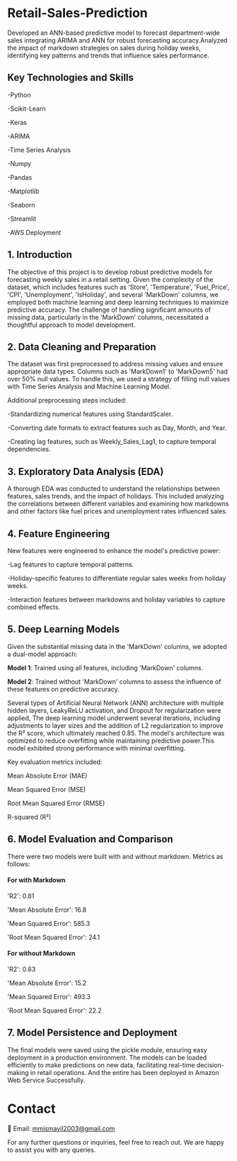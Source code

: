 # Retail-Sales-Prediction

Developed an ANN-based predictive model to forecast department-wide sales integrating ARIMA and ANN for robust forecasting accuracy.Analyzed the impact of markdown strategies on sales during holiday weeks, identifying key patterns and trends that influence sales performance.

## Key Technologies and Skills

-Python

-Scikit-Learn

-Keras

-ARIMA

-Time Series Analysis

-Numpy

-Pandas

-Matplotlib

-Seaborn

-Streamlit

-AWS Deployment


## 1. Introduction
   
The objective of this project is to develop robust predictive models for forecasting weekly sales in a retail setting. Given the complexity of the dataset, which includes features such as 'Store', 'Temperature', 'Fuel_Price', 'CPI', 'Unemployment', 'IsHoliday', and several 'MarkDown' columns, we employed both machine learning and deep learning techniques to maximize predictive accuracy. The challenge of handling significant amounts of missing data, particularly in the 'MarkDown' columns, necessitated a thoughtful approach to model development.

## 2. Data Cleaning and Preparation
The dataset was first preprocessed to address missing values and ensure appropriate data types. Columns such as 'MarkDown1' to 'MarkDown5' had over 50% null values. To handle this, we used a strategy of filling null values with Time Series Analysis and Machine Learning Model.

Additional preprocessing steps included:

-Standardizing numerical features using StandardScaler.

-Converting date formats to extract features such as Day, Month, and Year.

-Creating lag features, such as Weekly_Sales_Lag1, to capture temporal dependencies.


## 3. Exploratory Data Analysis (EDA)

A thorough EDA was conducted to understand the relationships between features, sales trends, and the impact of holidays. This included analyzing the correlations between different variables and examining how markdowns and other factors like fuel prices and unemployment rates influenced sales.

## 4. Feature Engineering
   
New features were engineered to enhance the model's predictive power:

-Lag features to capture temporal patterns.

-Holiday-specific features to differentiate regular sales weeks from holiday weeks.

-Interaction features between markdowns and holiday variables to capture combined effects.


## 5. Deep Learning Models

Given the substantial missing data in the 'MarkDown' columns, we adopted a dual-model approach:

**Model 1**: Trained using all features, including 'MarkDown' columns.

**Model 2**: Trained without 'MarkDown' columns to assess the influence of these features on predictive accuracy.

Several types of Artificial Neural Network (ANN) architecture with multiple hidden layers, LeakyReLU activation, and Dropout for regularization were applied, The deep learning model underwent several iterations, including adjustments to layer sizes and the addition of L2 regularization to improve the R² score, which ultimately reached 0.85. The model's architecture was optimized to reduce overfitting while maintaining predictive power.This model exhibited strong performance with minimal overfitting. 

Key evaluation metrics included:

Mean Absolute Error (MAE)

Mean Squared Error (MSE)

Root Mean Squared Error (RMSE)

R-squared (R²)

## 6. Model Evaluation and Comparison
There were two models were built with and without markdown. Metrics as follows:

#### For with Markdown

'R2': 0.81

'Mean Absolute Error': 16.8

'Mean Squared Error': 585.3

'Root Mean Squared Error': 24.1


#### For without Markdown

'R2': 0.83 

'Mean Absolute Error': 15.2

'Mean Squared Error': 493.3

'Root Mean Squared Error': 22.2


## 7. Model Persistence and Deployment
The final models were saved using the pickle module, ensuring easy deployment in a production environment. The models can be loaded efficiently to make predictions on new data, facilitating real-time decision-making in retail operations. And the entire has been deployed in Amazon Web Service Successfully.

# Contact

📧 Email: mmismayil2003@gmail.com


For any further questions or inquiries, feel free to reach out. We are happy to assist you with any queries.
